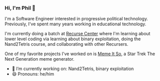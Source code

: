 ### Hi, I'm Phil 👋

I'm a Software Engineer interested in progressive political technology. Previously, I've spent many years working in educational technology.

I'm currently doing a batch at [Recurse Center](https://www.recurse.com/) where I'm learning about lower level coding via learning about binary exploitation, doing the Nand2Tetris course, and collaborating with other Recursers.

One of my favorite projects I've worked on is [Meme It So](https://memeit.so), a Star Trek The Next Generation meme generator.

- 🔭 I’m currently working on: Nand2Tetris, binary exploitation
- 😄 Pronouns: he/him

<!--
**kupad/kupad** is a ✨ _special_ ✨ repository because its `README.md` (this file) appears on your GitHub profile.

Here are some ideas to get you started:

- 🔭 I’m currently working on ...
- 🌱 I’m currently learning ...
- 👯 I’m looking to collaborate on ...
- 🤔 I’m looking for help with ...
- 💬 Ask me about ...
- 📫 How to reach me: ...
- 😄 Pronouns: ...
- ⚡ Fun fact: ...
-->
